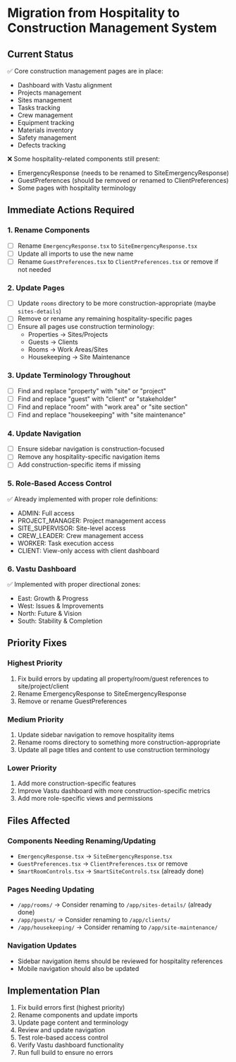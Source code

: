 # Migration from Hospitality to Construction Management System

## Current Status
✅ Core construction management pages are in place:
- Dashboard with Vastu alignment
- Projects management
- Sites management
- Tasks tracking
- Crew management
- Equipment tracking
- Materials inventory
- Safety management
- Defects tracking

❌ Some hospitality-related components still present:
- EmergencyResponse (needs to be renamed to SiteEmergencyResponse)
- GuestPreferences (should be removed or renamed to ClientPreferences)
- Some pages with hospitality terminology

## Immediate Actions Required

### 1. Rename Components
- [ ] Rename `EmergencyResponse.tsx` to `SiteEmergencyResponse.tsx`
- [ ] Update all imports to use the new name
- [ ] Rename `GuestPreferences.tsx` to `ClientPreferences.tsx` or remove if not needed

### 2. Update Pages
- [ ] Update `rooms` directory to be more construction-appropriate (maybe `sites-details`)
- [ ] Remove or rename any remaining hospitality-specific pages
- [ ] Ensure all pages use construction terminology:
  - Properties → Sites/Projects
  - Guests → Clients
  - Rooms → Work Areas/Sites
  - Housekeeping → Site Maintenance

### 3. Update Terminology Throughout
- [ ] Find and replace "property" with "site" or "project"
- [ ] Find and replace "guest" with "client" or "stakeholder"
- [ ] Find and replace "room" with "work area" or "site section"
- [ ] Find and replace "housekeeping" with "site maintenance"

### 4. Update Navigation
- [ ] Ensure sidebar navigation is construction-focused
- [ ] Remove any hospitality-specific navigation items
- [ ] Add construction-specific items if missing

### 5. Role-Based Access Control
✅ Already implemented with proper role definitions:
- ADMIN: Full access
- PROJECT_MANAGER: Project management access
- SITE_SUPERVISOR: Site-level access
- CREW_LEADER: Crew management access
- WORKER: Task execution access
- CLIENT: View-only access with client dashboard

### 6. Vastu Dashboard
✅ Implemented with proper directional zones:
- East: Growth & Progress
- West: Issues & Improvements
- North: Future & Vision
- South: Stability & Completion

## Priority Fixes

### Highest Priority
1. Fix build errors by updating all property/room/guest references to site/project/client
2. Rename EmergencyResponse to SiteEmergencyResponse
3. Remove or rename GuestPreferences

### Medium Priority
1. Update sidebar navigation to remove hospitality items
2. Rename rooms directory to something more construction-appropriate
3. Update all page titles and content to use construction terminology

### Lower Priority
1. Add more construction-specific features
2. Improve Vastu dashboard with more construction-specific metrics
3. Add more role-specific views and permissions

## Files Affected

### Components Needing Renaming/Updating
- `EmergencyResponse.tsx` → `SiteEmergencyResponse.tsx`
- `GuestPreferences.tsx` → `ClientPreferences.tsx` or remove
- `SmartRoomControls.tsx` → `SmartSiteControls.tsx` (already done)

### Pages Needing Updating
- `/app/rooms/` → Consider renaming to `/app/sites-details/` (already done)
- `/app/guests/` → Consider renaming to `/app/clients/`
- `/app/housekeeping/` → Consider renaming to `/app/site-maintenance/`

### Navigation Updates
- Sidebar navigation items should be reviewed for hospitality references
- Mobile navigation should also be updated

## Implementation Plan

1. Fix build errors first (highest priority)
2. Rename components and update imports
3. Update page content and terminology
4. Review and update navigation
5. Test role-based access control
6. Verify Vastu dashboard functionality
7. Run full build to ensure no errors